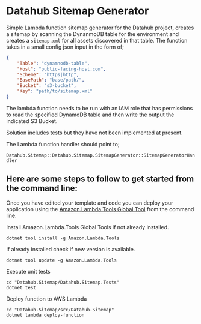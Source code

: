 # Datahub Sitemap Generator

Simple Lambda function sitemap generator for the Datahub project, creates a sitemap by scanning the DynanmoDB table for the environment and creates a `sitemap.xml` for all assets discovered in that table. The function takes in a small config json input in the form of;

```json
{
    "Table": "dynamnodb-table",
    "Host": "public-facing-host.com",
    "Scheme": "https|http",
    "BasePath": "base/path/",
    "Bucket": "s3-bucket",
    "Key": "path/to/sitemap.xml"
}
```

The lambda function needs to be run with an IAM role that has permissions to read the specified DynamoDB table and then write the output the indicated S3 Bucket.

Solution includes tests but they have not been implemented at present.

The Lambda function handler should point to;

`Datahub.Sitemap::Datahub.Sitemap.SitemapGenerator::SitemapGeneratorHandler`

## Here are some steps to follow to get started from the command line:

Once you have edited your template and code you can deploy your application using the [Amazon.Lambda.Tools Global Tool](https://github.com/aws/aws-extensions-for-dotnet-cli#aws-lambda-amazonlambdatools) from the command line.

Install Amazon.Lambda.Tools Global Tools if not already installed.

    dotnet tool install -g Amazon.Lambda.Tools

If already installed check if new version is available.

    dotnet tool update -g Amazon.Lambda.Tools

Execute unit tests

    cd "Datahub.Sitemap/Datahub.Sitemap.Tests"
    dotnet test

Deploy function to AWS Lambda

    cd "Datahub.Sitemap/src/Datahub.Sitemap"
    dotnet lambda deploy-function
